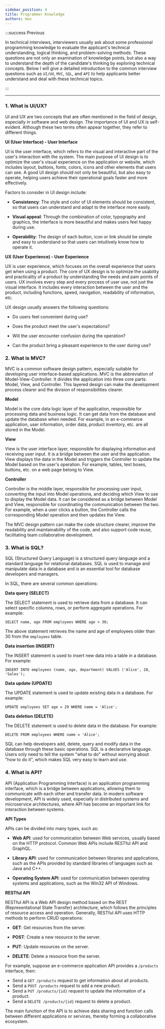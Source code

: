 ```yaml
---
sidebar_position: 4
title: Programmer Knowledge
authors: Hoo
---
```




:::success Previous

In technical interviews, interviewers usually ask about some professional programming knowledge to evaluate the applicant's technical understanding, logical thinking, and problem-solving methods. These questions are not only an examination of knowledge points, but also a way to understand the depth of the candidate's thinking by exploring technical concepts. Below I will give a detailed introduction to the common interview questions such as `UI/UX`, `MVC`, `SQL`, and `API` to help applicants better understand and deal with these technical topics.

::: 

------

### 1. What is UI/UX?

UI and UX are two concepts that are often mentioned in the field of design, especially in software and web design. The importance of UI and UX is self-evident. Although these two terms often appear together, they refer to different things.

**UI (User Interface) - User Interface**

UI is the user interface, which refers to the visual and interactive part of the user's interaction with the system. The main purpose of UI design is to optimize the user's visual experience on the application or website, which includes layout, buttons, fonts, colors, icons and other elements that users can see. A good UI design should not only be beautiful, but also easy to operate, helping users achieve their operational goals faster and more effectively.

Factors to consider in UI design include:

- **Consistency**: The style and color of UI elements should be consistent, so that users can understand and adapt to the interface more easily.

- **Visual appeal**: Through the combination of color, typography and graphics, the interface is more beautiful and makes users feel happy during use.

- **Operability**: The design of each button, icon or link should be simple and easy to understand so that users can intuitively know how to operate it.

**UX (User Experience) - User Experience**

UX is user experience, which focuses on the overall experience that users get when using a product. The core of UX design is to optimize the usability and practicality of a product by understanding the needs and pain points of users. UX involves every step and every process of user use, not just the visual interface. It includes every interaction between the user and the product, including functions, speed, navigation, readability of information, etc.

UX design usually answers the following questions:

- Do users feel convenient during use?

- Does the product meet the user's expectations?

- Will the user encounter confusion during the operation?

- Can the product bring a pleasant experience to the user during use?

### 2. What is MVC?

MVC is a common software design pattern, especially suitable for developing user interface-based applications. MVC is the abbreviation of Model-View-Controller. It divides the application into three core parts: Model, View, and Controller. This layered design can make the development process clearer and the division of responsibilities clearer.

**Model**

Model is the core data logic layer of the application, responsible for processing data and business logic. It can get data from the database and update the database when needed. For example, in an e-commerce application, user information, order data, product inventory, etc. are all stored in the Model.

**View**

View is the user interface layer, responsible for displaying information and receiving user input. It is a bridge between the user and the application. View displays the data in the Model and triggers the Controller to update the Model based on the user's operation. For example, tables, text boxes, buttons, etc. on a web page belong to View.

**Controller**

Controller is the middle layer, responsible for processing user input, converting the input into Model operations, and deciding which View to use to display the Model data. It can be considered as a bridge between Model and View, responsible for coordinating the communication between the two. For example, when a user clicks a button, the Controller calls the corresponding Model operation and then updates the View.

The MVC design pattern can make the code structure clearer, improve the readability and maintainability of the code, and also support code reuse, facilitating team collaborative development.

### 3. What is SQL?

SQL (Structured Query Language) is a structured query language and a standard language for relational databases. SQL is used to manage and manipulate data in a database and is an essential tool for database developers and managers.

In SQL, there are several common operations:

**Data query (SELECT)**

The SELECT statement is used to retrieve data from a database. It can select specific columns, rows, or perform aggregate operations. For example:

```
SELECT name, age FROM employees WHERE age > 30;

```

The above statement retrieves the name and age of employees older than 30 from the `employees` table.

**Data insertion (INSERT)**

The INSERT statement is used to insert new data into a table in a database. For example:

```
INSERT INTO employees (name, age, department) VALUES ('Alice', 28, 'Sales');
```

**Data update (UPDATE)**

The UPDATE statement is used to update existing data in a database. For example:

```
UPDATE employees SET age = 29 WHERE name = 'Alice';
```

**Data deletion (DELETE)**

The DELETE statement is used to delete data in the database. For example:

```
DELETE FROM employees WHERE name = 'Alice';
```

SQL can help developers add, delete, query and modify data in the database through these basic operations. SQL is a declarative language. Users only need to tell the system "what to do" without worrying about "how to do it", which makes SQL very easy to learn and use.

### 4. What is API?

API (Application Programming Interface) is an application programming interface, which is a bridge between applications, allowing them to communicate with each other and transfer data. In modern software development, API is widely used, especially in distributed systems and microservice architectures, where API has become an important link for interaction between systems.

**API Types**

APIs can be divided into many types, such as:

- **Web API**: used for communication between Web services, usually based on the HTTP protocol. Common Web APIs include RESTful API and GraphQL.

- **Library API**: used for communication between libraries and applications, such as the APIs provided by standard libraries of languages ​​such as Java and C++.

- **Operating System API**: used for communication between operating systems and applications, such as the Win32 API of Windows.

**RESTful API**

RESTful API is a Web API design method based on the REST (Representational State Transfer) architecture, which follows the principles of resource access and operation. Generally, RESTful API uses HTTP methods to perform CRUD operations:

- **GET**: Get resources from the server.

- **POST**: Create a new resource to the server.

- **PUT**: Update resources on the server.

- **DELETE**: Delete a resource from the server.

For example, suppose an e-commerce application API provides a `/products` interface, then:

- Send a `GET /products` request to get information about all products.
- Send a `POST /products` request to add a new product.
- Send a `PUT /products/{id}` request to update the information of a product.
- Send a `DELETE /products/{id}` request to delete a product.

The main function of the API is to achieve data sharing and function calls between different applications or services, thereby forming a collaborative ecosystem.